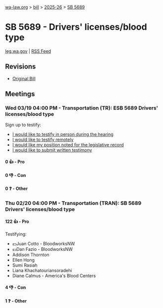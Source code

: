 [wa-law.org](/) > [bill](/bill/) > [2025-26](/bill/2025-26/) > [SB 5689](/bill/2025-26/sb/5689/)

# SB 5689 - Drivers' licenses/blood type
[leg.wa.gov](https://app.leg.wa.gov/billsummary?BillNumber=5689&Year=2025&Initiative=false) | [RSS Feed](./rss.xml)

## Revisions
* [Original Bill](1/)

## Meetings
### Wed 03/19 04:00 PM - Transportation (TR): ESB 5689 Drivers' licenses/blood type
Sign up to testify:
* [I would like to testify in person during the hearing](https://app.leg.wa.gov/csi/Testifier/Add?chamber=House&mId=33028&aId=165707&caId=26544&tId=1)
* [I would like to testify remotely](https://app.leg.wa.gov/csi/Testifier/Add?chamber=House&mId=33028&aId=165707&caId=26544&tId=2)
* [I would like my position noted for the legislative record](https://app.leg.wa.gov/csi/Testifier/Add?chamber=House&mId=33028&aId=165707&caId=26544&tId=3)
* [I would like to submit written testimony](https://app.leg.wa.gov/csi/Testifier/Add?chamber=House&mId=33028&aId=165707&caId=26544&tId=4)

#### 0 👍 - Pro

#### 0 👎 - Con

#### 0 ❓ - Other

### Thu 02/20 04:00 PM - Transportation (TRAN): SB 5689 Drivers' licenses/blood type
#### 122 👍 - Pro
Testifying:
* 💵Juan Cotto - BloodworksNW
* 💵Dan Fazio - BloodworksNW
* Addison Thornton
* Ellen Hong
* Sumi Rasiah
* Liana Khachatouriansoradehi
* Diane Calmus - America's Blood Centers

#### 4 👎 - Con

#### 1 ❓ - Other
